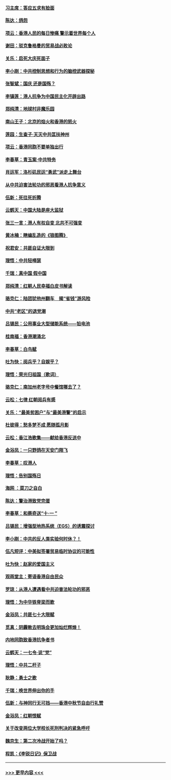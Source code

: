 #### [习主席：答应五求有脸面](../pages/nsc993/n11563953.md?t=10030201) 
#### [陈达：鸽怨](../pages/nsc993/n11561879.md?t=10030201) 
#### [项云：香港人民的每日惨痛  警示着世界每个人](../pages/nsc993/n11559273.md?t=10030201) 
#### [谢田：驳克鲁格曼的贸易战必败论](../pages/nsc993/n11555840.md?t=10030201) 
#### [关乐：启死大庆死面子](../pages/nsc993/n11556823.md?t=10030201) 
#### [李小刚：中共控制思想和行为的脑控武器探秘](../pages/nsc993/n11556776.md?t=10030201) 
#### [张智斌：国庆  还是国殇？](../pages/nsc993/n11556617.md?t=10030201) 
#### [李镇莲：港人抗争为中国民主化开辟出路](../pages/nsc993/n11556570.md?t=10030201) 
#### [郑纯清：地球村非魔乐园](../pages/nsc993/n11555415.md?t=10030201) 
#### [南山王子：北京的焰火和香港的怒火](../pages/nsc993/n11555318.md?t=10030201) 
#### [莲园：生查子·天灭中共匡扶神州](../pages/nsc993/n11555302.md?t=10030201) 
#### [项云：香港同胞不要单独出行](../pages/nsc993/n11555276.md?t=10030201) 
#### [李春草：青玉案‧中共特务](../pages/nsc993/n11552356.md?t=10030201) 
#### [肖运军：洛杉矶民运“勇武”派走上舞台](../pages/nsc993/n11551595.md?t=10030201) 
#### [从中共迫害法轮功的邪恶看港人抗争意义](../pages/nsc993/n11540858.md?t=10030201) 
#### [伍新：死往死折腾](../pages/nsc993/n11550174.md?t=10030201) 
#### [云鹤天：中国大陆是座大监狱](../pages/nsc993/n11550155.md?t=10030201) 
#### [张三一言：港人有权自变 北共不可强变](../pages/nsc993/n11550132.md?t=10030201) 
#### [黄冰楠：瞎编乱造的《狼图腾》](../pages/nsc993/n11550082.md?t=10030201) 
#### [祝君安：共匪自证大限到](../pages/nsc993/n11550041.md?t=10030201) 
#### [理悟：中共轻嘚瑟](../pages/nsc993/n11547978.md?t=10030201) 
#### [千瑞：真中国 假中国](../pages/nsc993/n11547865.md?t=10030201) 
#### [郑纯清：红朝人民幸福白皮书解读](../pages/nsc993/n11547499.md?t=10030201) 
#### [骆克仁：陆团犹他州翻车　揭“省钱”游风险](../pages/nsc993/n11546977.md?t=10030201) 
#### [中共“老区”的退党潮](../pages/nsc993/n11545995.md?t=10030201) 
#### [吕锡民：公用事业大型储能系统——铅电池](../pages/nsc993/n11545701.md?t=10030201) 
#### [桂南福：香港潮涌北](../pages/nsc993/n11545682.md?t=10030201) 
#### [李春草：白鸟赋](../pages/nsc993/n11545663.md?t=10030201) 
#### [吐为快：阅兵乎？自娱乎？](../pages/nsc993/n11545625.md?t=10030201) 
#### [理悟：荣光归祖国（歌词）](../pages/nsc993/n11545616.md?t=10030201) 
#### [骆克仁：南加州老字号中餐馆哪去了？](../pages/nsc993/n11545120.md?t=10030201) 
#### [云松：七律 红朝阅兵有感](../pages/nsc993/n11542394.md?t=10030201) 
#### [关乐：“最美贫困户”与“最美港警”的启示](../pages/nsc993/n11542252.md?t=10030201) 
#### [杜彼得：愁多梦不成 愿随孤月影](../pages/nsc993/n11540296.md?t=10030201) 
#### [云松：香江浩歌集——献给香港反送中](../pages/nsc993/n11540149.md?t=10030201) 
#### [金浴凤：一只野鸽在天安门翔飞](../pages/nsc993/n11540280.md?t=10030201) 
#### [李春草：叹港人](../pages/nsc993/n11540119.md?t=10030201) 
#### [理悟：告别国殇日](../pages/nsc993/n11539610.md?t=10030201) 
#### [海网 ：菜刀之自白](../pages/nsc993/n11539597.md?t=10030201) 
#### [陈达：警治港致党完蛋](../pages/nsc993/n11538127.md?t=10030201) 
#### [李春草：和蔡奇送“十·一 ”](../pages/nsc993/n11537810.md?t=10030201) 
#### [吕锡民：增强型地热系统（EGS）的诱震探讨](../pages/nsc993/n11537765.md?t=10030201) 
#### [李小刚：中共的反人类实验何时休？！](../pages/nsc993/n11537669.md?t=10030201) 
#### [伍凡短评：中美拟签署贸易临时协议的可能性](../pages/nsc993/n11536773.md?t=10030201) 
#### [吐为快：赵家的爱国主义](../pages/nsc993/n11536750.md?t=10030201) 
#### [观雨堂主：寄语香港自由民众](../pages/nsc993/n11536735.md?t=10030201) 
#### [罗琼：从港人遭遇看中共迫害法轮功的邪恶](../pages/nsc993/n11507862.md?t=10030201) 
#### [理悟：为中华铁脊梁而歌](../pages/nsc993/n11534458.md?t=10030201) 
#### [金浴凤：共匪七十大限赋](../pages/nsc993/n11534434.md?t=10030201) 
#### [觅真：阴霾散去明珠会更加灿烂辉煌！](../pages/nsc993/n11531858.md?t=10030201) 
#### [内地同胞致香港抗争者书](../pages/nsc993/n11531645.md?t=10030201) 
#### [云鹤天：一七令‧说“党”](../pages/nsc993/n11529099.md?t=10030201) 
#### [理悟：中共二杆子](../pages/nsc993/n11529046.md?t=10030201) 
#### [耿静：勇士之歌](../pages/nsc993/n11527562.md?t=10030201) 
#### [千瑞：唤世界伸出你的手](../pages/nsc993/n11526942.md?t=10030201) 
#### [伍新：与神同行无可挡——香港中秋节自由行礼赞](../pages/nsc993/n11526801.md?t=10030201) 
#### [金浴凤：红朝恨赋](../pages/nsc993/n11524312.md?t=10030201) 
#### [关于改变两位大学校长死刑判决的紧急呼吁](../pages/nsc993/n11524103.md?t=10030201) 
#### [魏京生：第二次冷战开始了吗？](../pages/nsc993/n11524023.md?t=10030201) 
#### [程凯：《李锐日记》保卫战](../pages/nsc993/n11522922.md?t=10030201) 

----
#### [ >>> 更早内容 <<< ](../indexes/nsc993-earlier.md)
